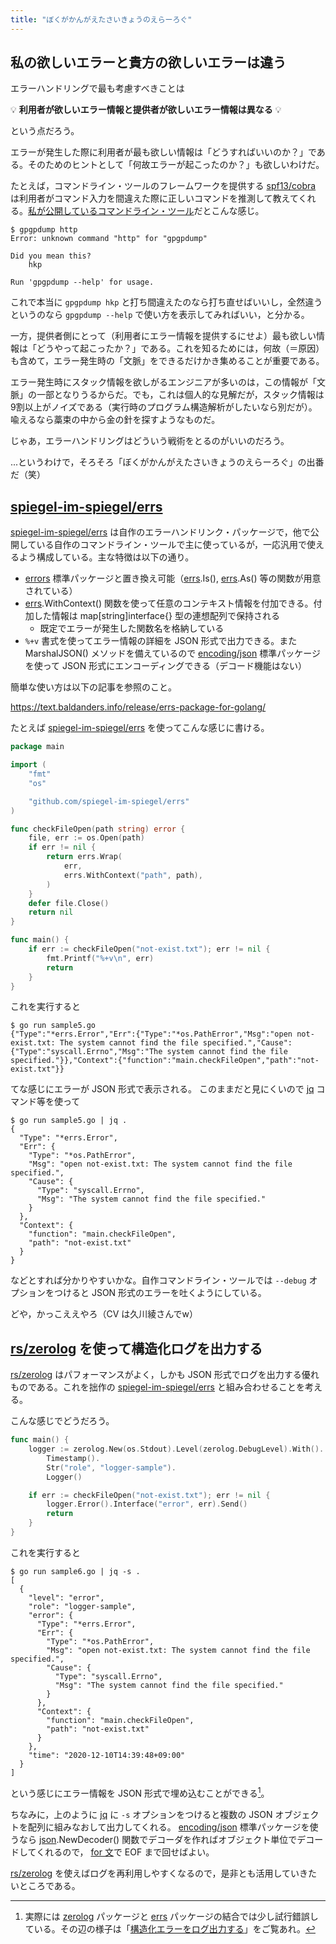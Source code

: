```yaml
---
title: "ぼくがかんがえたさいきょうのえらーろぐ"
---
```


## 私の欲しいエラーと貴方の欲しいエラーは違う

エラーハンドリングで最も考慮すべきことは

💡 **利用者が欲しいエラー情報と提供者が欲しいエラー情報は異なる** 💡

という点だろう。

エラーが発生した際に利用者が最も欲しい情報は「どうすればいいのか？」である。そのためのヒントとして「何故エラーが起こったのか？」も欲しいわけだ。

たとえば，コマンドライン・ツールのフレームワークを提供する [spf13/cobra] は利用者がコマンド入力を間違えた際に正しいコマンドを推測して教えてくれる。[私が公開しているコマンドライン・ツール](https://github.com/spiegel-im-spiegel/gpgpdump "spiegel-im-spiegel/gpgpdump: OpenPGP packet visualizer")だとこんな感じ。

```
$ gpgpdump http
Error: unknown command "http" for "gpgpdump"

Did you mean this?
	hkp

Run 'gpgpdump --help' for usage.
```

これで本当に `gpgpdump hkp` と打ち間違えたのなら打ち直せばいいし，全然違うというのなら `gpgpdump --help` で使い方を表示してみればいい，と分かる。

一方，提供者側にとって（利用者にエラー情報を提供するにせよ）最も欲しい情報は「どうやって起こったか？」である。これを知るためには，何故（＝原因）も含めて，エラー発生時の「文脈」をできるだけかき集めることが重要である。

エラー発生時にスタック情報を欲しがるエンジニアが多いのは，この情報が「文脈」の一部となりうるからだ。でも，これは個人的な見解だが，スタック情報は9割以上がノイズである（実行時のプログラム構造解析がしたいなら別だが）。喩えるなら藁束の中から金の針を探すようなものだ。

じゃあ，エラーハンドリングはどういう戦術をとるのがいいのだろう。

...というわけで，そろそろ「ぼくがかんがえたさいきょうのえらーろぐ」の出番だ（笑）

## [spiegel-im-spiegel/errs][errs]

[spiegel-im-spiegel/errs][errs] は自作のエラーハンドリンク・パッケージで，他で公開している自作のコマンドライン・ツールで主に使っているが，一応汎用で使えるよう構成している。主な特徴は以下の通り。

- [errors] 標準パッケージと置き換え可能（[errs].Is(), [errs].As() 等の関数が用意されている）
- [errs].WithContext() 関数を使って任意のコンテキスト情報を付加できる。付加した情報は map[string]interface{} 型の連想配列で保持される 
    - 既定でエラーが発生した関数名を格納している
- `%+v` 書式を使ってエラー情報の詳細を JSON 形式で出力できる。また MarshalJSON() メソッドを備えているので [encoding/json][json] 標準パッケージを使って JSON 形式にエンコーディングできる（デコード機能はない）

簡単な使い方は以下の記事を参照のこと。

https://text.baldanders.info/release/errs-package-for-golang/

たとえば [spiegel-im-spiegel/errs][errs] を使ってこんな感じに書ける。

```go:sample5.go
package main

import (
    "fmt"
    "os"

    "github.com/spiegel-im-spiegel/errs"
)

func checkFileOpen(path string) error {
    file, err := os.Open(path)
    if err != nil {
        return errs.Wrap(
            err,
            errs.WithContext("path", path),
        )
    }
    defer file.Close()
    return nil
}

func main() {
    if err := checkFileOpen("not-exist.txt"); err != nil {
        fmt.Printf("%+v\n", err)
        return
    }
}
```

これを実行すると

```
$ go run sample5.go
{"Type":"*errs.Error","Err":{"Type":"*os.PathError","Msg":"open not-exist.txt: The system cannot find the file specified.","Cause":{"Type":"syscall.Errno","Msg":"The system cannot find the file specified."}},"Context":{"function":"main.checkFileOpen","path":"not-exist.txt"}}
```

てな感じにエラーが JSON 形式で表示される。
このままだと見にくいので [jq] コマンド等を使って

```
$ go run sample5.go | jq .
{
  "Type": "*errs.Error",
  "Err": {
    "Type": "*os.PathError",
    "Msg": "open not-exist.txt: The system cannot find the file specified.",
    "Cause": {
      "Type": "syscall.Errno",
      "Msg": "The system cannot find the file specified."
    }
  },
  "Context": {
    "function": "main.checkFileOpen",
    "path": "not-exist.txt"
  }
}
```

などとすれば分かりやすいかな。自作コマンドライン・ツールでは `--debug` オプションをつけると JSON 形式のエラーを吐くようにしている。

どや，かっこええやろ（CV は久川綾さんでw）

## [rs/zerolog][zerolog] を使って構造化ログを出力する

[rs/zerolog][zerolog] はパフォーマンスがよく，しかも JSON 形式でログを出力する優れものである。これを拙作の [spiegel-im-spiegel/errs][errs] と組み合わせることを考える。

こんな感じでどうだろう。

```go:sample6.go
func main() {
    logger := zerolog.New(os.Stdout).Level(zerolog.DebugLevel).With().
        Timestamp().
        Str("role", "logger-sample").
        Logger()

    if err := checkFileOpen("not-exist.txt"); err != nil {
        logger.Error().Interface("error", err).Send()
        return
    }
}
```

これを実行すると

```
$ go run sample6.go | jq -s .
[
  {
    "level": "error",
    "role": "logger-sample",
    "error": {
      "Type": "*errs.Error",
      "Err": {
        "Type": "*os.PathError",
        "Msg": "open not-exist.txt: The system cannot find the file specified.",
        "Cause": {
          "Type": "syscall.Errno",
          "Msg": "The system cannot find the file specified."
        }
      },
      "Context": {
        "function": "main.checkFileOpen",
        "path": "not-exist.txt"
      }
    },
    "time": "2020-12-10T14:39:48+09:00"
  }
]
```

という感じにエラー情報を JSON 形式で埋め込むことができる[^elog1]。

[^elog1]: 実際には [zerolog] パッケージと [errs] パッケージの結合では少し試行錯誤している。その辺の様子は「[構造化エラーをログ出力する](https://text.baldanders.info/golang/logging-error/)」をご覧あれ。

ちなみに，上のように [jq] に `-s` オプションをつけると複数の JSON オブジェクトを配列に組みなおして出力してくれる。 [encoding/json][json] 標準パッケージを使うなら [json].NewDecoder() 関数でデコーダを作ればオブジェクト単位でデコードしてくれるので， [for 文][for]で EOF まで回せばよい。

[rs/zerolog][zerolog] を使えばログを再利用しやすくなるので，是非とも活用していきたいところである。

[Go]: https://golang.org/ "The Go Programming Language"
[for]: https://golang.org/ref/spec#For_statements "The Go Programming Language Specification - The Go Programming Language"
[spf13/cobra]: https://github.com/spf13/cobra "spf13/cobra: A Commander for modern Go CLI interactions"
[jq]: https://stedolan.github.io/jq/
[errs]: https://github.com/spiegel-im-spiegel/errs "spiegel-im-spiegel/errs: Error handling for Golang"
[errors]: https://golang.org/pkg/errors/ "errors - The Go Programming Language"
[json]: https://golang.org/pkg/encoding/json/ "json - The Go Programming Language"
[zerolog]: https://github.com/rs/zerolog "rs/zerolog: Zero Allocation JSON Logger"
<!-- eof -->
